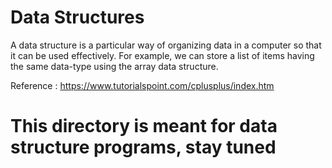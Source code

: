 # Data Structures

A data structure is a particular way of organizing data in a computer so that it can be used effectively.
For example, we can store a list of items having the same data-type using the array data structure.

Reference : https://www.tutorialspoint.com/cplusplus/index.htm

# This directory is meant for data structure programs, stay tuned